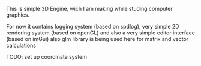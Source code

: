 
This is simple 3D Engine, wich I am making while studing computer graphics. 

For now it contains logging system (based on spdlog), very simple 2D rendering system (based on openGL) and also a very simple editor interface (based on imGui) also glm library is being used here for matrix and vector calculations 

TODO:
set up coordinate system
